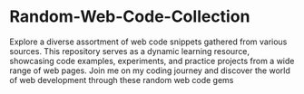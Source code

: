 # Random-Web-Code-Collection
Explore a diverse assortment of web code snippets gathered from various sources. This repository serves as a dynamic learning resource, showcasing code examples, experiments, and practice projects from a wide range of web pages. Join me on my coding journey and discover the world of web development through these random web code gems
